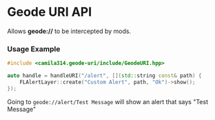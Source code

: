 # Geode URI API

Allows **geode://** to be intercepted by mods.

### Usage Example
```cpp
#include <camila314.geode-uri/include/GeodeURI.hpp>

auto handle = handleURI("/alert", [](std::string const& path) {
	FLAlertLayer::create("Custom Alert", path, "Ok")->show();
});
```

Going to `geode://alert/Test Message` will show an alert that says "Test Message"
